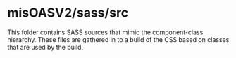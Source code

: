 # misOASV2/sass/src

This folder contains SASS sources that mimic the component-class hierarchy. These files
are gathered in to a build of the CSS based on classes that are used by the build.
